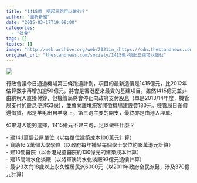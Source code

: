 ```yaml
---
title: "1415億　唔起三跑可以做乜？"
author: "圖析新聞"
date: "2015-03-17T19:09:00"
categories:
  - "社會"
tags: []
topics: []
image: "http://web.archive.org/web/2021im_/https://cdn.thestandnews.com/media/photos/cache/money-27_xY6y7_1200x0.png"
original_url: "thestandnews.com/society/1415億-唔起三跑可以做乜"
---
```

![](http://web.archive.org/web/2021im_/https://cdn.thestandnews.com/media/photos/cache/money-27_xY6y7_1200x0.png)

行政會議今日通過機場第三條跑道計劃，項目的最新造價是1415億元，比2012年估算數字再增加逾50億元，將會是香港歷來最貴的基建項目。雖然1415億元並非由納稅人直接付鈔，但機管局將會停止向政府支付股息（單是2013/14年度，機管局支付的股息便達53億），並會向離境旅客開徵機場建設費180元。機管局日後償還借貸，都是羊毛出自羊身上，第三跑主要的開支，最終亦是由港人埋單。

如果港人能夠選擇，1415億元不建三跑，足以做些什麼？

\- 建14.1萬個公屋單位（以每單位建築成本100萬元計算）  
\- 資助16.2萬個大學學位（以政府每年補貼每個學士學位約18萬港元計算）  
\- 建10間醫院（以香港兒童醫院約130億元的建築成本計算）  
\- 建15間海水化淡廠（以將軍澳海水化淡廠93億元造價計算）  
\- 最少3次向18歲以上永久性居民派6000元（以2011年政府全民派錢，涉及370億元計算）